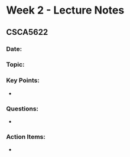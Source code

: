# Week 2 - Lecture Notes

## CSCA5622

### Date: 

### Topic: 

### Key Points:
- 

### Questions:
- 

### Action Items:
- 
